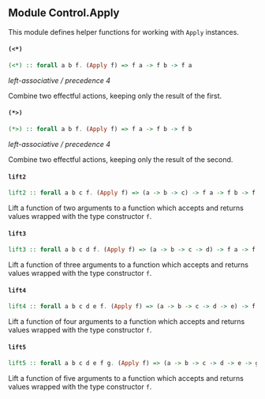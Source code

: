 ## Module Control.Apply

This module defines helper functions for working with `Apply` instances.

#### `(<*)`

``` purescript
(<*) :: forall a b f. (Apply f) => f a -> f b -> f a
```

_left-associative / precedence 4_

Combine two effectful actions, keeping only the result of the first.

#### `(*>)`

``` purescript
(*>) :: forall a b f. (Apply f) => f a -> f b -> f b
```

_left-associative / precedence 4_

Combine two effectful actions, keeping only the result of the second.

#### `lift2`

``` purescript
lift2 :: forall a b c f. (Apply f) => (a -> b -> c) -> f a -> f b -> f c
```

Lift a function of two arguments to a function which accepts and returns
values wrapped with the type constructor `f`.

#### `lift3`

``` purescript
lift3 :: forall a b c d f. (Apply f) => (a -> b -> c -> d) -> f a -> f b -> f c -> f d
```

Lift a function of three arguments to a function which accepts and returns
values wrapped with the type constructor `f`.

#### `lift4`

``` purescript
lift4 :: forall a b c d e f. (Apply f) => (a -> b -> c -> d -> e) -> f a -> f b -> f c -> f d -> f e
```

Lift a function of four arguments to a function which accepts and returns
values wrapped with the type constructor `f`.

#### `lift5`

``` purescript
lift5 :: forall a b c d e f g. (Apply f) => (a -> b -> c -> d -> e -> g) -> f a -> f b -> f c -> f d -> f e -> f g
```

Lift a function of five arguments to a function which accepts and returns
values wrapped with the type constructor `f`.


